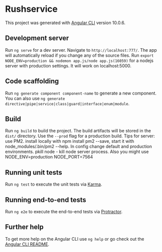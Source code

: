 # Rushservice

This project was generated with [Angular CLI](https://github.com/angular/angular-cli) version 10.0.6.

## Development server

Run `ng serve` for a dev server. Navigate to `http://localhost:777/`. The app will automatically reload if you change any of the source files.
Run `export NODE_ENV=production && nodemon app.js/node app.js(16059)` for a nodejs server with production settings. It will work on localhost:5000.
## Code scaffolding

Run `ng generate component component-name` to generate a new component. You can also use `ng generate directive|pipe|service|class|guard|interface|enum|module`.

## Build

Run `ng build` to build the project. The build artifacts will be stored in the `dist/` directory. Use the `--prod` flag for a production build.
Tips for server: use PM2. install locally with npm install pm2 --save, start it with node_modules/.bin/pm2 --help. In config change default and production environments. pkill node - kill node server process. Also you might use NODE_ENV=production NODE_PORT=7564

## Running unit tests

Run `ng test` to execute the unit tests via [Karma](https://karma-runner.github.io).

## Running end-to-end tests

Run `ng e2e` to execute the end-to-end tests via [Protractor](http://www.protractortest.org/).

## Further help

To get more help on the Angular CLI use `ng help` or go check out the [Angular CLI README](https://github.com/angular/angular-cli/blob/master/README.md).
